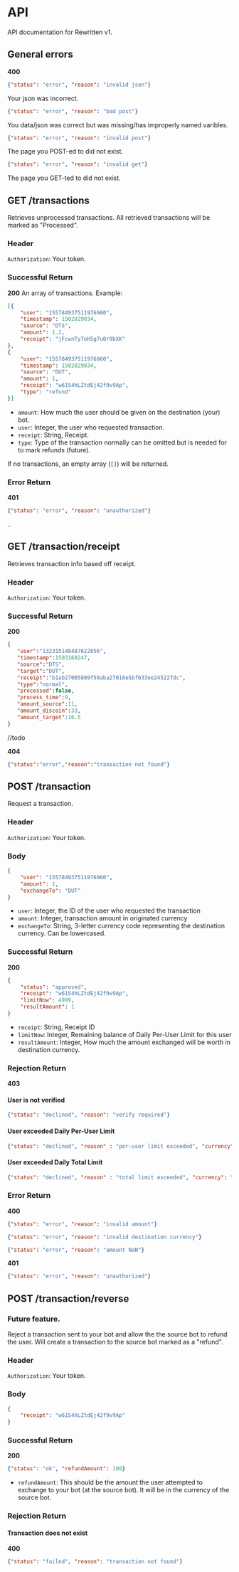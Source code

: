 # API
API documentation for Rewritten v1.

## General errors

**400**
```json
{"status": "error", "reason": "invalid json"}
```
Your json was incorrect.

```json
{"status": "error", "reason": "bad post"}
```
You data/json was correct but was missing/has improperly named varibles.

```json
{"status": "error", "reason": "invalid post"}
```
The page you POST-ed to did not exist.

```json
{"status": "error", "reason": "invalid get"}
```
The page you GET-ted to did not exist.


## GET /transaction**s**
Retrieves unprocessed transactions. All retrieved transactions will be marked as "Processed".

### Header
`Authorization`: Your token.

### Successful Return
**200** An array of transactions. Example:

```json
[{
    "user": "155784937511976960",
    "timestamp": 1502829034,
    "source": "DTS",
    "amount": 1.2,
    "receipt": "jFcwnTy7oH5g7u0r9bXK"
},
{
    "user": "155784937511976960",
    "timestamp": 1502829034,
    "source": "DUT",
    "amount": 1,
    "receipt": "w6154hLZtdEj42f9v9Ap",
    "type": "refund"
}]
```
* `amount`: How much the user should be given on the destination (your) bot.
* `user`: Integer, the user who requested transaction.
* `receipt`: String, Receipt.
* `type`: Type of the transaction normally can be omitted but is needed for to mark refunds (future).

If no transactions, an empty array (`[]`) will be returned.

### Error Return
**401**

```json
{"status": "error", "reason": "unauthorized"}
```
..

## GET /transaction/receipt
Retrieves transaction info based off receipt.

### Header
`Authorization`: Your token.

### Successful Return
**200**

```json
{
   "user":"132315148487622656",
   "timestamp":1503169247,
   "source":"DTS",
   "target":"DUT",
   "receipt":"b1ab27005809f59aba27016e5bf633ee24522fdc",
   "type":"normal",
   "processed":false,
   "process_time":0,
   "amount_source":11,
   "amount_discoin":33,
   "amount_target":16.5
}
```
//todo

**404**

```json
{"status":"error","reason":"transaction not found"}
```


## POST /transaction
Request a transaction.

### Header
`Authorization`: Your token.

### Body
```json
{
    "user": "155784937511976960",
    "amount": 1,
    "exchangeTo": "DUT"
}
```

* `user`: Integer, the ID of the user who requested the transaction
* `amount`: Integer, transaction amount in originated currency
* `exchangeTo`: String, 3-letter currency code representing the destination currency. Can be lowercased.

### Successful Return

**200**

```json
{
    "status": "approved",
    "receipt": "w6154hLZtdEj42f9v9Ap",
    "limitNow": 4999,
    "resultAmount": 1
}
```

* `receipt`: String, Receipt ID
* `limitNow`: Integer, Remaining balance of Daily Per-User Limit for this user
* `resultAmount`: Integer, How much the amount exchanged will be worth in destination currency.

### Rejection Return

**403**

#### User is not verified
```json
{"status": "declined", "reason": "verify required"}
```

#### User exceeded Daily Per-User Limit
```json
{"status": "declined", "reason" : "per-user limit exceeded", "currency": "DUT", "limit": 2500}
```

#### User exceeded Daily Total Limit
```json
{"status": "declined", "reason" : "total limit exceeded", "currency": "DUT", "limit": 100000}
```

### Error Return

**400**
```json
{"status": "error", "reason": "invalid amount"}
```
```json
{"status": "error", "reason": "invalid destination currency"}
```
```json
{"status": "error", "reason": "amount NaN"}
```

**401**
```json
{"status": "error", "reason": "unauthorized"}
```

## POST /transaction/reverse
### Future feature.
Reject a transaction sent to your bot and allow the the source bot to refund the user.
Will create a transaction to the source bot marked as a "refund".

### Header
`Authorization`: Your token.

### Body
```json
{
    "receipt": "w6154hLZtdEj42f9v9Ap"
}
```

### Successful Return
**200**
```json
{"status": "ok", "refundAmount": 100}
```

* `refundAmount`: This should be the amount the user attempted to exchange to your bot (at the source bot).
It will be in the currency of the source bot.

### Rejection Return

#### Transaction does not exist
**400**
```json
{"status": "failed", "reason": "transaction not found"}
```
